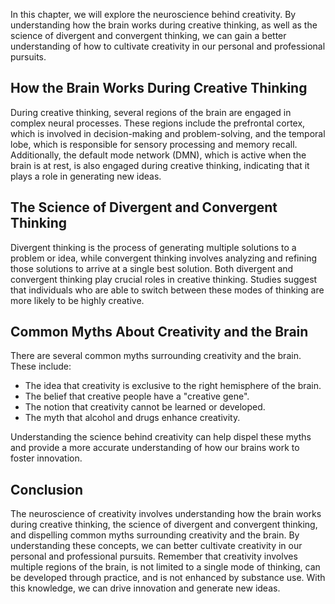 
In this chapter, we will explore the neuroscience behind creativity. By understanding how the brain works during creative thinking, as well as the science of divergent and convergent thinking, we can gain a better understanding of how to cultivate creativity in our personal and professional pursuits.

How the Brain Works During Creative Thinking
--------------------------------------------

During creative thinking, several regions of the brain are engaged in complex neural processes. These regions include the prefrontal cortex, which is involved in decision-making and problem-solving, and the temporal lobe, which is responsible for sensory processing and memory recall. Additionally, the default mode network (DMN), which is active when the brain is at rest, is also engaged during creative thinking, indicating that it plays a role in generating new ideas.

The Science of Divergent and Convergent Thinking
------------------------------------------------

Divergent thinking is the process of generating multiple solutions to a problem or idea, while convergent thinking involves analyzing and refining those solutions to arrive at a single best solution. Both divergent and convergent thinking play crucial roles in creative thinking. Studies suggest that individuals who are able to switch between these modes of thinking are more likely to be highly creative.

Common Myths About Creativity and the Brain
-------------------------------------------

There are several common myths surrounding creativity and the brain. These include:

* The idea that creativity is exclusive to the right hemisphere of the brain.
* The belief that creative people have a "creative gene".
* The notion that creativity cannot be learned or developed.
* The myth that alcohol and drugs enhance creativity.

Understanding the science behind creativity can help dispel these myths and provide a more accurate understanding of how our brains work to foster innovation.

Conclusion
----------

The neuroscience of creativity involves understanding how the brain works during creative thinking, the science of divergent and convergent thinking, and dispelling common myths surrounding creativity and the brain. By understanding these concepts, we can better cultivate creativity in our personal and professional pursuits. Remember that creativity involves multiple regions of the brain, is not limited to a single mode of thinking, can be developed through practice, and is not enhanced by substance use. With this knowledge, we can drive innovation and generate new ideas.
